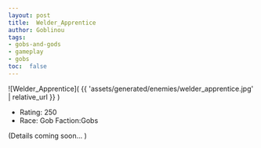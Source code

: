 ```yaml
---
layout: post
title:  Welder_Apprentice
author: Goblinou
tags:
- gobs-and-gods
- gameplay
- gobs
toc:  false
---
```


![Welder_Apprentice]( {{ 'assets/generated/enemies/welder_apprentice.jpg' | relative_url }} )
- Rating: 250
- Race: Gob  Faction:Gobs

(Details coming soon... )